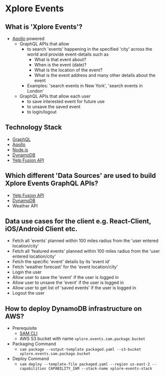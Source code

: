 # Xplore Events
## What is 'Xplore Events'?
  * [Apollo](https://www.apollographql.com/) powered 
    * GraphQL APIs that allow
      * to search 'events' happening in the specified 'city' across the world and provide event-details such as
        * What is that event about?
        * When is the event (date)?
        * What is the location of the event?
        * What is the event address and many other details about the event
      * Examples: 'search events in New York', 'search events in London'
    * GraphQL APIs that allow each user
      * to save interested event for future use
      * to unsave the saved event
      * to login/logout
## Technology Stack
  * [GraphQL](https://graphql.org/)
  * [Apollo](https://www.apollographql.com/)
  * [Node.js](https://nodejs.org/en/)
  * [DynamoDB](https://aws.amazon.com/dynamodb/)
  * [Yelp Fusion API](https://www.yelp.com/developers/documentation/v3)
## Which different 'Data Sources' are used to build Xplore Events GraphQL APIs?
  * [Yelp Fusion API](https://www.yelp.com/developers/documentation/v3)
  * [DynamoDB](https://aws.amazon.com/dynamodb/)
  * Weather API
## Data use cases for the client e.g. React-Client, iOS/Android Client etc.
  * Fetch all 'events' planned within 100 miles radius from the 'user entered location/city'
  * Fetch all 'featured events' planned within 100 miles radius from the 'user entered location/city'
  * Fetch the specific 'event' details by its 'event id'
  * Fetch 'weather forecast' for the 'event location/city'
  * Login the user
  * Allow user to save the 'event' if the user is logged in
  * Allow user to unsave the 'event' if the user is logged in
  * Allow user to get list of 'saved events' if the user is logged in
  * Logout the user
## How to deploy DynamoDB infrastructure on AWS?
  * Prerequisite
    * [SAM CLI](https://docs.aws.amazon.com/serverless-application-model/latest/developerguide/serverless-sam-cli-install.html)
    * AWS S3 bucket with name `xplore.events.sam.package.bucket`
  * Packaging Command
    * `sam package --output-template packaged.yaml --s3-bucket xplore.events.sam.package.bucket`
  * Deploy Command
    * `sam deploy --template-file packaged.yaml --region us-east-2 --capabilities CAPABILITY_IAM --stack-name xplore-events-stack`